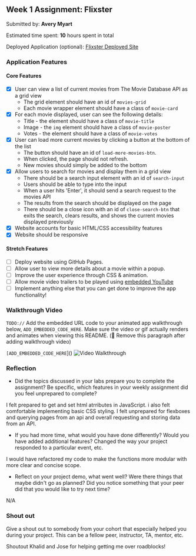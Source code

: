## Week 1 Assignment: Flixster

Submitted by: **Avery Myart**

Estimated time spent: **10** hours spent in total

Deployed Application (optional): [Flixster Deployed Site](ADD_LINK_HERE)

### Application Features

#### Core Features

- [x] User can view a list of current movies from The Movie Database API as a grid view
  - The grid element should have an id of `movies-grid`
  - Each movie wrapper element should have a class of `movie-card`
- [x] For each movie displayed, user can see the following details:
  - Title - the element should have a class of `movie-title`
  - Image - the `img` element should have a class of `movie-poster`
  - Votes - the element should have a class of `movie-votes`
- [x] User can load more current movies by clicking a button at the bottom of the list
  - The button should have an id of `load-more-movies-btn`.
  - When clicked, the page should not refresh.
  - New movies should simply be added to the bottom
- [x] Allow users to search for movies and display them in a grid view
  - There should be a search input element with an id of `search-input`
  - Users should be able to type into the input
  - When a user hits 'Enter', it should send a search request to the movies API
  - The results from the search should be displayed on the page
  - There should be a close icon with an id of `close-search-btn` that exits the search, clears results, and shows the current movies displayed previously
- [x] Website accounts for basic HTML/CSS accessibility features
- [x] Website should be responsive

#### Stretch Features

- [ ] Deploy website using GitHub Pages.
- [ ] Allow user to view more details about a movie within a popup.
- [ ] Improve the user experience through CSS & animation.
- [ ] Allow movie video trailers to be played using [embedded YouTube](https://support.google.com/youtube/answer/171780?hl=en)
- [ ] Implement anything else that you can get done to improve the app functionality!

### Walkthrough Video

`TODO://` Add the embedded URL code to your animated app walkthrough below, `ADD_EMBEDDED_CODE_HERE`. Make sure the video or gif actually renders and animates when viewing this README. (🚫 Remove this paragraph after adding walkthrough video)

`[ADD_EMBEDDED_CODE_HERE`]()
<img src='https://github.com/AveryMyart/site-week1-project1-flixster-starter/blob/18928e647d86b47137eb7a1f96b0f086ae1c296e/site-project1%20copy.gif' title='Video Walkthrough' width='' alt='Video Walkthrough' />

### Reflection

- Did the topics discussed in your labs prepare you to complete the assignment? Be specific, which features in your weekly assignment did you feel unprepared to complete?

I felt prepared to get and set html atrributes in JavaScript. i also felt comfortable implementing basic CSS styling. I felt unprepared for flexboxes and querying pages from an api and overall requesting and storing data from an API. 


- If you had more time, what would you have done differently? Would you have added additional features? Changed the way your project responded to a particular event, etc.
  
I would have refactored my code to make the functions more modular with more clear and concise scope.

- Reflect on your project demo, what went well? Were there things that maybe didn't go as planned? Did you notice something that your peer did that you would like to try next time?

N/A

### Shout out

Give a shout out to somebody from your cohort that especially helped you during your project. This can be a fellow peer, instructor, TA, mentor, etc.

Shoutout Khalid and Jose for helping getting me over roadblocks!
